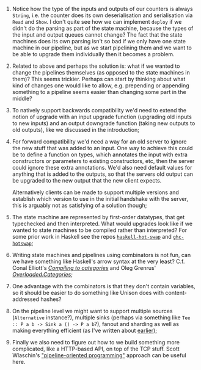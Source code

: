 1. Notice how the type of the inputs and outputs of our counters is always
   `String`, i.e. the counter does its own deserialisation and serialisation via
   `Read` and `Show`. I don't quite see how we can implement `deploy` if we
   didn't do the parsing as part of the state machine, because the types of the
   input and output queues cannot change? The fact that the state machines does
   its own parsing isn't so bad if we only have one state machine in our
   pipeline, but as we start pipelining them and we want to be able to upgrade
   them individually then it becomes a problem.
2. Related to above and perhaps the solution is: what if we wanted to change the
   pipelines themselves (as opposed to the state machines in them)? This seems
   trickier. Perhaps can start by thinking about what kind of changes one would
   like to allow, e.g. prepending or appending something to a pipeline seems
   easier than changing some part in the middle?
3. To natively support backwards compatibility we'd need to extend the notion of
   upgrade with an input upgrade function (upgrading old inputs to new inputs)
   and an output downgrade function (taking new outputs to old outputs), like we
   discussed in the introduction;
4. For forward compatibility we'd need a way for an old server to ignore the new
   stuff that was added to an input. One way to achieve this could be to define
   a function on types, which annotates the input with extra constructors or
   parameters to existing constructors, etc, then the server could ignore these
   extra annotations. We'd also need default values for anything that is added
   to the outputs, so that the servers old output can be upgraded to the new
   output that the new client expects.

   Alternatively clients can be made to support multiple versions and establish
   which version to use in the initial handshake with the server, this is
   arguably not as satisfying of a solution though;
5. The state machine are represented by first-order datatypes, that get
   typechecked and then interpreted. What would upgrades look like if we wanted
   to state machines to be compiled rather than interpreted? For some prior work
   in Haskell see the repos
   [`haskell-hot-swap`](https://github.com/nmattia/haskell-hot-swap) and
   [`ghc-hotswap`](https://github.com/fbsamples/ghc-hotswap/);
6. Writing state machines and pipelines using combinators is not fun, can we
   have something like Haskell's arrow syntax at the very least? C.f. Conal
   Elliott's [*Compiling to
   categories*](http://conal.net/papers/compiling-to-categories/) and Oleg
   Grenrus'
   [*Overloaded.Categories*](https://hackage.haskell.org/package/overloaded-0.3.1/docs/Overloaded-Categories.html);
7. One advantage with the combinators is that they don't contain variables, so
   it should be easier to do something like Unison does with content-addressed
   hashes?
8. On the pipeline level we might want to support multiple sources
   (`Alternative` instance?), multiple sinks (perhaps via something like `Tee ::
   P a b -> Sink a () -> P a b`?), fanout and sharding as well as making
   everything efficient (as I've written about
   [earlier](https://stevana.github.io/parallel_stream_processing_with_zero-copy_fan-out_and_sharding.html));
9. Finally we also need to figure out how to we build something more
   complicated, like a HTTP-based API, on top of the TCP stuff. Scott Wlaschin's
   ["pipeline-oriented
   programming"](https://www.youtube.com/watch?v=ipceTuJlw-M) approach can be
   useful here.
